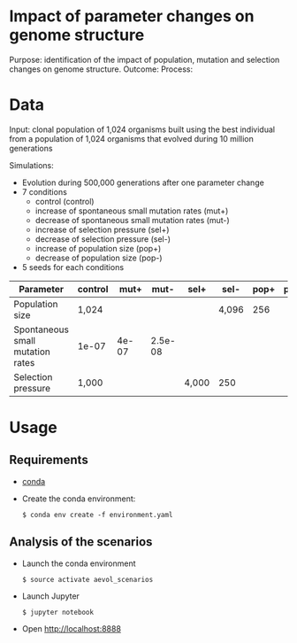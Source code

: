 Impact of parameter changes on genome structure
===============================================

Purpose: identification of the impact of population, mutation and selection changes on genome structure.
Outcome:
Process:

# Data

Input: clonal population of 1,024 organisms built using the best individual from a population of 1,024 organisms that evolved during 10 million generations

Simulations:
- Evolution during 500,000 generations after one parameter change
- 7 conditions
    - control (control)
    - increase of spontaneous small mutation rates (mut+)
    - decrease of spontaneous small mutation rates (mut-)
    - increase of selection pressure (sel+)
    - decrease of selection pressure (sel-)
    - increase of population size (pop+)
    - decrease of population size (pop-)
- 5 seeds for each conditions

Parameter | control | mut+ | mut- | sel+ | sel- | pop+ | pop-
--- | --- | --- | --- | --- | --- | --- | ---
Population size | 1,024 |  |  |  | 4,096 | 256
Spontaneous small mutation rates | 1e-07 | 4e-07 | 2.5e-08 | | | |
Selection pressure | 1,000 | | | 4,000 | 250 | |

# Usage

## Requirements

- [conda](https://conda.io/miniconda.html)
- Create the conda environment:

    ```
    $ conda env create -f environment.yaml
    ```

## Analysis of the scenarios

- Launch the conda environment

    ```
    $ source activate aevol_scenarios
    ```
 
- Launch Jupyter

    ```
    $ jupyter notebook
    ```

- Open [http://localhost:8888](http://localhost:8888)